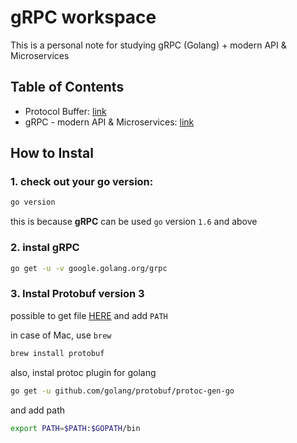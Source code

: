 # gRPC workspace

This is a personal note for studying gRPC (Golang) + modern API & Microservices  

## Table of Contents

* Protocol Buffer: [link](/protocol-buffers-3-java-golang-python/TOC.md)
* gRPC - modern API & Microservices: [link](/grpc-modern-api-microservices/TOC.md)

## How to Instal

### 1. check out your go version:

```bash
go version
```

this is because **gRPC** can be used `go` version `1.6` and above

### 2. instal gRPC

```bash
go get -u -v google.golang.org/grpc
```

### 3. Instal Protobuf version 3

possible to get file [HERE](https://github.com/protocolbuffers/protobuf/releases) and add `PATH`

in case of Mac, use `brew`

```bash
brew install protobuf
```

also, instal protoc plugin for golang

```bash
go get -u github.com/golang/protobuf/protoc-gen-go
```

and add path

```bash
export PATH=$PATH:$GOPATH/bin
```
